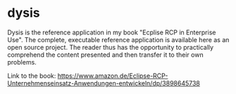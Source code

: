 # dysis
Dysis is the reference application in my book "Ecplise RCP in Enterprise Use". The complete, executable reference application is available here as an open source project.
The reader thus has the opportunity to practically comprehend the content presented and then transfer it to their own problems.

Link to the book: https://www.amazon.de/Eclipse-RCP-Unternehmenseinsatz-Anwendungen-entwickeln/dp/3898645738
